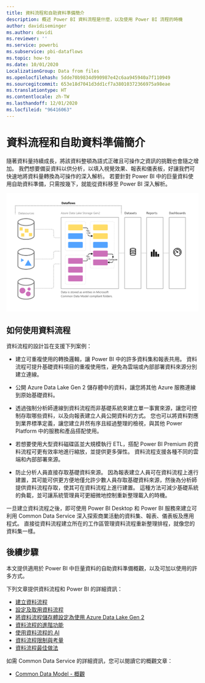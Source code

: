```yaml
---
title: 資料流程和自助資料準備簡介
description: 概述 Power BI 資料流程是什麼，以及使用 Power BI 流程的時機
author: davidiseminger
ms.author: davidi
ms.reviewer: ''
ms.service: powerbi
ms.subservice: pbi-dataflows
ms.topic: how-to
ms.date: 10/01/2020
LocalizationGroup: Data from files
ms.openlocfilehash: 5dde70b9834d990987e42c6aa945940a7f110949
ms.sourcegitcommit: 653e18d7041d3dd1cf7a38010372366975a98eae
ms.translationtype: HT
ms.contentlocale: zh-TW
ms.lasthandoff: 12/01/2020
ms.locfileid: "96416063"
---
```

# <a name="introduction-to-dataflows-and-self-service-data-prep"></a>資料流程和自助資料準備簡介

隨著資料量持續成長，將該資料整頓為語式正確且可操作之資訊的挑戰也會隨之增加。 我們想要備妥資料以供分析，以填入視覺效果、報表和儀表板，好讓我們可快速地將資料量轉換為可操作的深入解析。 若要針對 Power BI 中的巨量資料使用自助資料準備，只需按幾下，就能從資料移至 Power BI 深入解析。

![資料流程](media/dataflows-introduction-self-service-flow.png)

## <a name="when-to-use-dataflows"></a>如何使用資料流程

資料流程的設計旨在支援下列案例：

* 建立可重複使用的轉換邏輯，讓 Power BI 中的許多資料集和報表共用。 資料流程可提升基礎資料項目的重複使用性，避免為雲端或內部部署資料來源分別建立連線。

* 公開 Azure Data Lake Gen 2 儲存體中的資料，讓您將其他 Azure 服務連線到原始基礎資料。

* 透過強制分析師連線到資料流程而非基礎系統來建立單一事實來源，讓您可控制存取哪些資料，以及向報表建立人員公開資料的方式。 您也可以將資料對應到業界標準定義，讓您建立井然有序且經過整理的檢視，與其他 Power Platform 中的服務和產品搭配使用。

* 若想要使用大型資料磁碟區並大規模執行 ETL，搭配 Power BI Premium 的資料流程可更有效率地進行縮放，並提供更多彈性。 資料流程支援各種不同的雲端和內部部署來源。 

* 防止分析人員直接存取基礎資料來源。 因為報表建立人員可在資料流程上進行建置，其可能可供更方便地僅允許少數人員存取基礎資料來源，然後為分析師提供資料流程存取，使其可在資料流程上進行建置。 這種方法可減少基礎系統的負載，並可讓系統管理員可更細微地控制重新整理載入的時機。

一旦建立資料流程之後，即可使用 Power BI Desktop 和 Power BI 服務來建立可利用 Common Data Service 深入探索商業活動的資料集、報表、儀表板及應用程式。 直接從資料流程建立所在的工作區管理資料流程重新整理排程，就像您的資料集一樣。

## <a name="next-steps"></a>後續步驟
本文提供適用於 Power BI 中巨量資料的自助資料準備概觀，以及可加以使用的許多方式。 

下列文章提供資料流程和 Power BI 的詳細資訊：

* [建立資料流程](dataflows-create.md)
* [設定及取用資料流程](dataflows-configure-consume.md)
* [將資料流程儲存體設定為使用 Azure Data Lake Gen 2](dataflows-azure-data-lake-storage-integration.md)
* [資料流程的進階功能](dataflows-premium-features.md)
* [使用資料流程的 AI](dataflows-machine-learning-integration.md)
* [資料流程限制與考量](dataflows-features-limitations.md)
* [資料流程最佳做法](dataflows-best-practices.md)


如需 Common Data Service 的詳細資訊，您可以閱讀它的概觀文章：
* [Common Data Model - 概觀](/powerapps/common-data-model/overview)